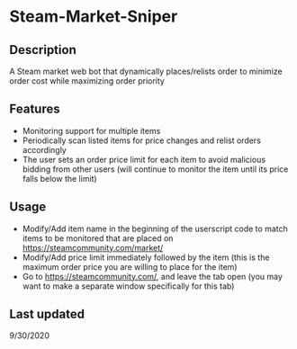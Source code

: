 # Steam-Market-Sniper
## Description

A Steam market web bot that dynamically places/relists order to minimize order cost while maximizing order priority

## Features

* Monitoring support for multiple items
* Periodically scan listed items for price changes and relist orders accordingly
* The user sets an order price limit for each item to avoid malicious bidding from other users (will continue to monitor the item until its price falls below the limit)

## Usage

* Modify/Add item name in the beginning of the userscript code to match items to be monitored that are placed on https://steamcommunity.com/market/
* Modify/Add price limit immediately followed by the item (this is the maximum order price you are willing to place for the item)
* Go to https://steamcommunity.com/, and leave the tab open (you may want to make a separate window specifically for this tab)

## Last updated

9/30/2020